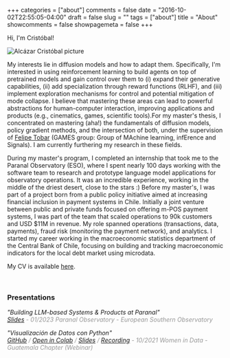 +++
categories = ["about"]
comments = false
date = "2016-10-02T22:55:05-04:00"
draft = false
slug = ""
tags = ["about"]
title = "About"
showcomments = false
showpagemeta = false
+++


Hi, I'm Cristóbal!

<img src="https://alkzar.cl/img/alcazar-cristobal-about.jpeg" alt="Alcázar Cristóbal picture">

My interests lie in diffusion models and how to adapt them. Specifically, I'm
interested in using reinforcement learning to build agents on top of pretrained
models and gain control over them to (i) expand their generative capabilities,
(ii) add specialization through reward functions (RLHF), and (iii) implement
exploration mechanisms for control and potential mitigation of mode collapse.
I believe that mastering these areas can lead to powerful abstractions for 
human-computer interaction, improving applications and products (e.g., cinematics,
games, scientific tools).For my master's thesis, I concentrated on mastering (aha!)
the fundamentals of diffusion models, policy gradient methods, and the intersection
of both, under the supervision of <a href="https://www.dim.uchile.cl/~ftobar/" target="_blank">Felipe Tobar</a> (GAMES group: Group of MAchine learning, infErence and Signals). I am
currently furthering my research in these fields.

During my master's program, I completed an internship that took me to the Paranal
Observatory (ESO), where I spent nearly 100 days working with the software team to
research and prototype language model applications for observatory operations. It
was an incredible experience, working in the middle of the driest desert, close to
the stars :) Before my master's, I was part of a project born from a public policy
initiative aimed at increasing financial inclusion in payment systems in Chile.
Initially a joint venture between public and private funds focused on offering m-POS
payment systems, I was part of the team that scaled operations to 90k customers and
USD $11M in revenue. My role spanned operations (transactions, data, payments),
fraud risk (monitoring the payment network), and analytics. I started my career
working in the macroeconomic statistics department of the Central Bank of Chile,
focusing on building and tracking macroeconomic indicators for the local debt
market using microdata.


<!-- 
Mis intereses son en modelos de difusion y cómo poder adaptarlos. Especificamente
me interesa el uso de reinforcement learning para construir agentes sobre modelos
preeentrenados y lograr controlarlos para (i) expandir sus capacidades generativas,
(ii) agregar especialización a través de funciones de reward (RLHF), y (iii)
mécanismos de exploración para control y posible mitigación de colapso a la moda.
Creo que dominar estos puntos pueden transformarse en poderosas abstracciones para
interacción humano computador. Enfoqué mi tesis de magister en dominar lo esencial
y actualmente me encuentro investigando más estos temas.

Durante mi magister realice una practica que me llevo a estar cerca de 100 días
trabajando en el [Observatorio Paranal (ESO)](https://www.eso.org/public/teles-instr/paranal-observatory/),
investigando y prototipeando aplicaciones de modelos de lenguaje junto al equipo
de software para la operación del observatorio. Fue una experiencia genial trabajar
en medio del desierto más arido y cerca de las estrellas :) Previo al magister, 
fuí parte de en un proyecto que nació de una politica pública para incrementar
la inclusión financiera en medios de pagos en Chile. Inicialmente, un joint-venture
entre fondos publicos y privados enfocado en ofrecer medios de pagos m-POS, 
fuí participé del equipo que escalo la operación a 90k de clientes y renueves por
USD $11M. Mi rol era entre operaciones (transacciones, datos, pagos), riesgo 
fraude (monitorear red de pagos), y análitica. Inicie mi carrera trabajando en
el área de estadisticas macroeconomicas del Banco Central, enfocandome en la 
construcción y seguimiento de indicadores macros sobre el mercado de deuda local 
a partir de microdata.  


Timeline.

- 2016: Central Bank of Chile
- 2019: 
- 2021: 


I'm broadly interested in Data Science related topics such as machine learning, computer vision, privacy-preserving machine learning, explainable AI, and information visualization. 
Student at <a href="https://twitter.com/tokyods?s=21)" target="_blank">@TokyoDS</a> (now <a href="https://acalonia.com/acalonia-school" target="_blank">@acalonia_n</a>).

In my free time, I <a href="https://www.goodreads.com/alkzar90" target="_blank">read</a> sci-fi, non-fiction and novels.

I like <a href="https://github.com/alcazar90/TidyTuesday" target="_blank">Data Visualization</a>. I co-created, collaborate, and then taught the course called <a href="https://icei.uchile.cl/noticias/147128/finaliza-con-exito-el-primer-curso-interdisciplinario-con-estudiant" target="_blank">Data Journalism</a> at the University of Chile, which brought
engineering and journalism students together to use data science tools to create
data narratives on social issues using data visualizations.

I have experience working during the openness phase in the card payment industry in
Chile, first in a public-private joint venture. Then during the launch of the
payment's subsidiary of a public bank, focused on giving payment solutions for small
and medium enterprises with the mission of increasing financial inclusion in the
country.

Previously, I worked in the Macroeconomic Statistics area at the Central Bank of Chile.

I believe that computational fluency is an essential skill. I wrote a chapter about digital literacy and computational thinking for the book *Inteligencia Artificial y Bienestar de las Juventudes en América Latina*. You can read it <a href="https://blogs.harvard.edu/conectadosalsur/2019/12/14/ya-disponible-libro-inteligencia-artificial-y-bienestar-de-las-juventudes-en-america-latina/" target="_blank">here (page 127-135)</a>.
-->



My CV is available <a href="https://alkzar.cl/cv.pdf" target="_blank">here</a>.

<br>

### Presentations

<!--Agregar entrada con presentacion  -->
<p>
<i>"Building LLM-based Systems & Products at Paranal"</i>
 <br>
 <i style="font-size:14px;color:#989898;">
  <a href="https://alkzar.cl/slides/ESO-graduate-internship-012023.pdf" target="_blank">Slides</a>
   - 01/2023 Paranal Observatory - European Southern Observatory 
 </i>
</p>


<p>
<i>"Visualización de Datos con Python"</i>
 <br>
 <i style="font-size:14px;color:#989898;">
  <a href="https://github.com/alcazar90/WomenInData-Guatemala2021" target="_blank">GitHub</a>
   /
  <a href="https://colab.research.google.com/drive/1o43FTdcj_nKdSJkU_qFshutIYTCi1JwD?usp=sharing" target="_blank">Open in Colab</a>
   / 
  <a href="https://alkzar.cl/slides/womenInData-guatemalaChapter-13102021.pdf" target="_blank">Slides</a>
  /
  <a href="https://www.youtube.com/watch?v=MEb7BX9jAks" target="_blank">Recording</a>
   - 10/2021 Women in Data - Guatemala Chapter (Webinar)
 </i>
</p>
